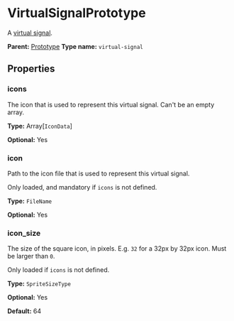 # VirtualSignalPrototype

A [virtual signal](https://wiki.factorio.com/Circuit_network#Virtual_signals).

**Parent:** [Prototype](Prototype.md)
**Type name:** `virtual-signal`

## Properties

### icons

The icon that is used to represent this virtual signal. Can't be an empty array.

**Type:** Array[`IconData`]

**Optional:** Yes

### icon

Path to the icon file that is used to represent this virtual signal.

Only loaded, and mandatory if `icons` is not defined.

**Type:** `FileName`

**Optional:** Yes

### icon_size

The size of the square icon, in pixels. E.g. `32` for a 32px by 32px icon. Must be larger than `0`.

Only loaded if `icons` is not defined.

**Type:** `SpriteSizeType`

**Optional:** Yes

**Default:** 64

